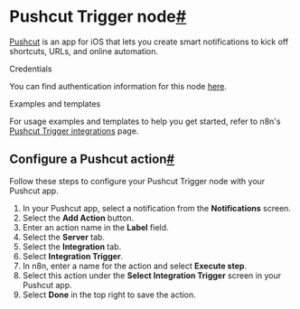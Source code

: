 [](https://github.com/n8n-io/n8n-docs/edit/main/docs/integrations/builtin/trigger-nodes/n8n-nodes-base.pushcuttrigger.md "Edit this page")

# Pushcut Trigger node[#](#pushcut-trigger-node "Permanent link")

[Pushcut](https://pushcut.io) is an app for iOS that lets you create smart notifications to kick off shortcuts, URLs, and online automation.

Credentials

You can find authentication information for this node [here](../../credentials/pushcut/).

Examples and templates

For usage examples and templates to help you get started, refer to n8n's [Pushcut Trigger integrations](https://n8n.io/integrations/pushcut-trigger/) page.

## Configure a Pushcut action[#](#configure-a-pushcut-action "Permanent link")

Follow these steps to configure your Pushcut Trigger node with your Pushcut app.

1.  In your Pushcut app, select a notification from the **Notifications** screen.
2.  Select the **Add Action** button.
3.  Enter an action name in the **Label** field.
4.  Select the **Server** tab.
5.  Select the **Integration** tab.
6.  Select **Integration Trigger**.
7.  In n8n, enter a name for the action and select **Execute step**.
8.  Select this action under the **Select Integration Trigger** screen in your Pushcut app.
9.  Select **Done** in the top right to save the action.